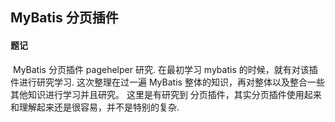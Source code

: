##          MyBatis 分页插件



#### 题记

​     MyBatis 分页插件  pagehelper 研究. 在最初学习 mybatis 的时候，就有对该插件进行研究学习.  这次整理在过一遍 MyBatis 整体的知识，再对整体以及整合一些其他知识进行学习并且研究。  这里是有研究到 分页插件，其实分页插件使用起来和理解起来还是很容易，并不是特别的复杂.




